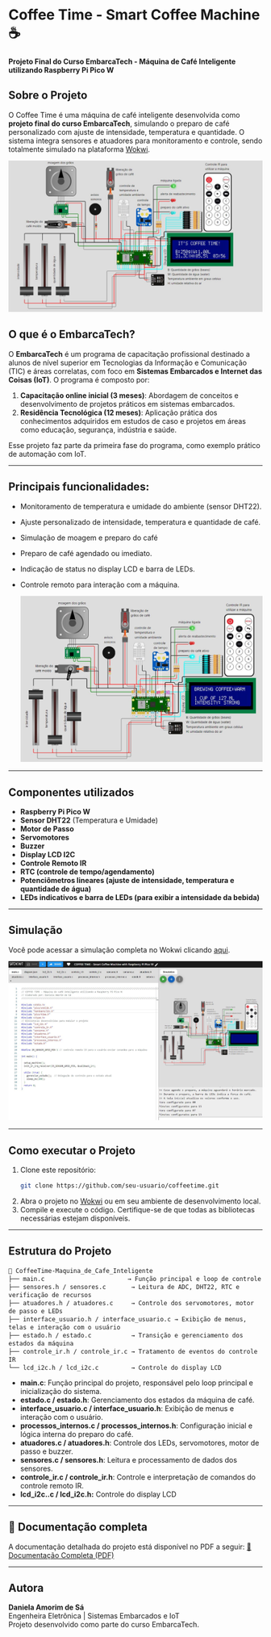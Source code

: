 # Coffee Time - Smart Coffee Machine ☕  
**Projeto Final do Curso EmbarcaTech - Máquina de Café Inteligente utilizando Raspberry Pi Pico W**  

## Sobre o Projeto  
O Coffee Time é uma máquina de café inteligente desenvolvida como **projeto final do curso EmbarcaTech**, simulando o preparo de café personalizado com ajuste de intensidade, temperatura e quantidade. O sistema integra sensores e atuadores para monitoramento e controle, sendo totalmente simulado na plataforma [Wokwi](https://wokwi.com).  

![cIRCUITO DESENVOLVIDO](media/1.JPG)

## O que é o EmbarcaTech?  
O **EmbarcaTech** é um programa de capacitação profissional destinado a alunos de nível superior em Tecnologias da Informação e Comunicação (TIC) e áreas correlatas, com foco em **Sistemas Embarcados e Internet das Coisas (IoT)**. O programa é composto por:  
1. **Capacitação online inicial (3 meses)**: Abordagem de conceitos e desenvolvimento de projetos práticos em sistemas embarcados.  
2. **Residência Tecnológica (12 meses)**: Aplicação prática dos conhecimentos adquiridos em estudos de caso e projetos em áreas como educação, segurança, indústria e saúde.  

Esse projeto faz parte da primeira fase do programa, como exemplo prático de automação com IoT.  

---

## Principais funcionalidades:
- Monitoramento de temperatura e umidade do ambiente (sensor DHT22).  
- Ajuste personalizado de intensidade, temperatura e quantidade de café.
- Simulação de moagem e preparo do café 
- Preparo de café agendado ou imediato.  
- Indicação de status no display LCD e barra de LEDs.  
- Controle remoto para interação com a máquina.

  ![cIRCUITO DESENVOLVIDO](media/5.JPG)

---

## Componentes utilizados  
- **Raspberry Pi Pico W**  
- **Sensor DHT22** (Temperatura e Umidade)  
- **Motor de Passo**  
- **Servomotores**  
- **Buzzer**  
- **Display LCD I2C**  
- **Controle Remoto IR**
- **RTC (controle de tempo/agendamento)**
- **Potenciômetros lineares (ajuste de intensidade, temperatura e quantidade de água)**
- **LEDs indicativos e barra de LEDs (para exibir a intensidade da bebida)**

---

## Simulação  
Você pode acessar a simulação completa no Wokwi clicando [aqui](https://wokwi.com/projects/422226074874479617). 

![cIRCUITO DESENVOLVIDO](media/7.JPG)

---

## Como executar o Projeto  
1. Clone este repositório:  
   ```sh
   git clone https://github.com/seu-usuario/coffeetime.git
   ```
2. Abra o projeto no [Wokwi](https://wokwi.com) ou em seu ambiente de desenvolvimento local.
3. Compile e execute o código. Certifique-se de que todas as bibliotecas necessárias estejam disponíveis.

---

## Estrutura do Projeto  
```
📂 CoffeeTime-Maquina_de_Cafe_Inteligente
├── main.c                       → Função principal e loop de controle
├── sensores.h / sensores.c       → Leitura de ADC, DHT22, RTC e verificação de recursos
├── atuadores.h / atuadores.c     → Controle dos servomotores, motor de passo e LEDs
├── interface_usuario.h / interface_usuario.c → Exibição de menus, telas e interação com o usuário
├── estado.h / estado.c           → Transição e gerenciamento dos estados da máquina
├── controle_ir.h / controle_ir.c → Tratamento de eventos do controle IR
└── lcd_i2c.h / lcd_i2c.c         → Controle do display LCD
```

- **main.c**: Função principal do projeto, responsável pelo loop principal e inicialização do sistema.
- **estado.c / estado.h**: Gerenciamento dos estados da máquina de café.
- **interface_usuario.c / interface_usuario.h**: Exibição de menus e interação com o usuário.
- **processos_internos.c / processos_internos.h**: Configuração inicial e lógica interna do preparo do café.
- **atuadores.c / atuadores.h**: Controle dos LEDs, servomotores, motor de passo e buzzer.
- **sensores.c / sensores.h**: Leitura e processamento de dados dos sensores.
- **controle_ir.c / controle_ir.h**: Controle e interpretação de comandos do controle remoto IR.
- **lcd_i2c..c / lcd_i2c.h:** Controle do display LCD

---

## 📖 Documentação completa
A documentação detalhada do projeto está disponível no PDF a seguir:
[📄 Documentação Completa (PDF)](https://github.com/daniamorimdesa/CoffeeTime-Maquina_de_Cafe_Inteligente/blob/main/PROJETO%20FINAL.pdf)

---

## Autora  
**Daniela Amorim de Sá**  
Engenheira Eletrônica | Sistemas Embarcados e IoT  
Projeto desenvolvido como parte do curso EmbarcaTech.  

